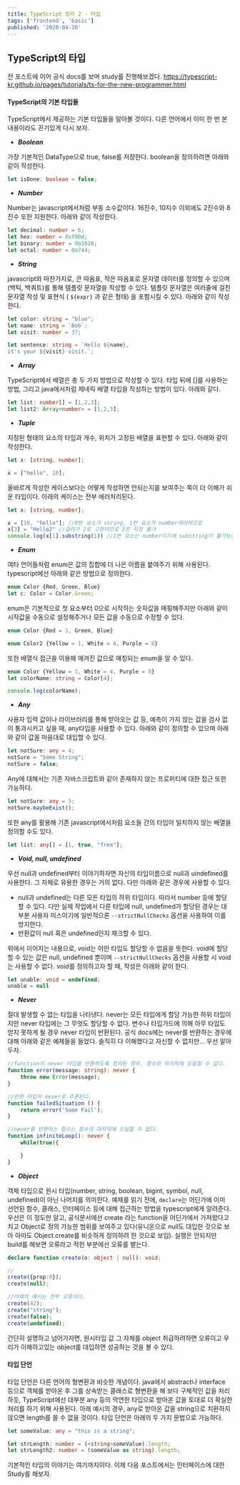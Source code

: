 ```yaml
---
title: TypeScript 정리 2 - 타입
tags: ['frontend', 'basic']
published: '2020-04-20'
---
```

## TypeScript의 타입
전 포스트에 이어 공식 docs를 보며 study를 진행해보겠다.
https://typescript-kr.github.io/pages/tutorials/ts-for-the-new-programmer.html

#### TypeScript의 기본 타입들
TypeScript에서 제공하는 기본 타입들을 알아볼 것이다. 다른 언어에서 이미 한 번 본 내용이라도 끈기있게 다시 보자.

+ ***Boolean***

가장 기본적인 DataType으로 true, false를 저장한다. boolean을 정의하려면 아래와 같이 작성한다.
```typescript
let isDone: boolean = false;
```

+ ***Number***

Number는 javascript에서처럼 부동 소수값이다. 16진수, 10지수 이외에도 2진수와 8진수 또한 지원한다. 아래와 같이 작성한다.
```typescript
let decimal: number = 6;
let hex: number = 0xf00d;
let binary: number = 0b1010;
let octal: number = 0o744;
```

+ ***String***

javascript와 마찬가지로, 큰 따옴표, 작은 따옴표로 문자열 데이터를 정의할 수 있으며 ` `(백틱, 백쿼트)를 통해 템플릿 문자열을 작성할 수 있다. 템플릿 문자열은 여러줄에 걸친 문자열 작성 및 표현식 ( ```${expr}``` 과 같은 형태) 을 포함시킬 수 있다. 아래와 같이 작성한다.
```typescript
let color: string = "blue";
let name: string = `Bob`;
let visit: number = 37;

let sentence: string = `Hello ${name},
it's your ${visit} visit.`;
```

+ ***Array***

TypeScript에서 배열은 총 두 가지 방법으로 작성할 수 있다. 타입 뒤에 []를 사용하는 방법, 그리고 java에서처럼 제네릭 배열 타입을 작성하는 방법이 있다. 아래와 같다.
```typescript
let list: number[] = [1,2,3];
let list2: Array<number> = [1,2,3];
```

+ ***Tuple***

지정된 형태의 요소의 타입과 개수, 위치가 고정된 배열을 표현할 수 있다. 아래와 같이 작성한다.
```typescript
let x: [string, number];

x = ["hello", 10];
```
올바르게 작성한 케이스보다는 어떻게 작성하면 안되는지를 보여주는 쪽이 더 이해가 쉬운 타입이다. 아래의 케이스는 전부 에러처리된다.
```typescript
let x: [string, number];

x = [10, "hello"]; //0번 요소가 string, 1번 요소가 number여야하므로
x[3] = "Hello2" //길이가 2로 고정이므로 3은 지정 불가
console.log(x[1].substring(1)) //1번 요소는 number이기에 substring이 불가능함.
```

+ ***Enum***

여타 언어들처럼 enum은 값의 집합에 더 나은 이름을 붙여주기 위해 사용된다. typescript에선 아래와 같은 방법으로 정의한다.
```typescript
enum Color {Red, Green, Blue}
let c: Color = Color.Green;
```
enum은 기본적으로 첫 요소부터 0으로 시작하는 숫자값을 매핑해주지만 아래와 같이 시작값을 수동으로 설정해주거나 모든 값을 수동으로 수정할 수 있다.
```typescript
enum Color {Red = 1, Green, Blue}

enum Color2 {Yellow = 1, White = 4, Purple = 8}
```
또한 배열식 접근을 이용해 매겨진 값으로 매칭되는 enum을 알 수 있다.
```typescript
enum Color {Yellow = 1, White = 4, Purple = 8}
let colorName: string = Color[4];

console.log(colorName);
```

+ ***Any***

사용자 입력 값이나 라이브러리를 통해 받아오는 값 등, 예측이 가지 않는 값을 검사 없이 통과시키고 싶을 때, any타입을 사용할 수 있다. 아래와 같이 정의할 수 있으며 아래와 같이 값을 마음대로 대입할 수 있다.
```typescript
let notSure: any = 4;
notSure = "Some String";
notSure = false;
```
Any에 대해서는 기존 자바스크립트와 같이 존재하지 않는 프로퍼티에 대한 접근 또한 가능하다.
```typescript
let notSure: any = 5;
notSure.maybeExist();
```
또한 any를 활용해 기존 javascript에서처럼 요소들 간의 타입이 일치하지 않는 배열을 정의할 수도 있다.
```typescript
let list: any[] = [1, true, "free"];
```

+ ***Void, null, undefined***

우선 null과 undefined부터 이야기하자면 자신의 타입이름으로 null과 uindefined를 사용한다. 그 자체로 유용한 경우는 거의 없다. 다만 아래와 같은 경우에 사용할 수 있다.
+ null과 undefined는 다른 모든 타입의 하위 타입이다. 따라서 number 등에 할당할 수 있다. 다만 실제 작업에서 다른 타입에 null, undefined가 할당된 경우는 대부분 사용자 미스이기에 일반적으론 ```--strictNullChecks``` 옵션을 사용하여 이를 방지한다.
+ 반환값이 null 혹은 undefined인지 채크할 수 있다.

위에서 이어지는 내용으로, void는 어떤 타입도 할당할 수 없음을 뜻한다. void에 할당할 수 있는 값은 null, undefined 뿐이며 ```--strictNullChecks``` 옵션을 사용할 시 void는 사용할 수 없다. void를 정의하고자 할 때, 작성은 아래와 같이 한다.
```typescript
let unable: void = undefined;
unable = null
```

+ ***Never***

절대 발생할 수 없는 타입을 나타낸다. never는 모든 타입에게 할당 가능한 하위 타입이지만 never 타입에는 그 무엇도 할당할 수 없다. 변수나 타입가드에 의해 아무 타입도 얻지 못하게 될 경우 never 타입이 반환된다. 공식 docs에는 never를 반환하는 경우에 대해 아래와 같은 예제들을 들었다. 솔직히 다 이해했다고 자신할 수 없지만... 우선 알아두자.
```typescript
//function이 never 타입을 반환하도록 정의된 경우, 함수의 마지막에 도달할 수 없다.
function error(message: string): never {
	throw new Error(message);
}

//반환 타입이 never로 추론된다.
function failedSituation () {
	return error('Some Fail');
}

//never를 반환하는 함수는 함수의 마지막에 도달할 수 없다.
function infiniteLoop(): never {
	while(true){

	}
}
```

+ ***Object***

객체 타입으로 원시 타입(number, string, boolean, bigint, symbol, null, undefined)이 아닌 나머지를 의미한다. 예제를 읽기 전에, ```declare```는 어딘가에 이미 선언된 함수, 클래스, 인터페이스 등에 대해 접근하는 방법을 typescript에게 알려준다. 우선은 이 정도만 알고, 공식문서에선 create 라는 function을 어딘가에서 가져왔다고 치고 Object로 정의 가능한 범위를 보여주고 있다(유니온으로 null도 대입한 것으로 보아 아마도 Object.create를 비슷하게 정의하려 한 것으로 보임). 실행은 안되지만 build를 해보면 오류라고 적힌 부분에선 오류를 뱉는다.
```typescript
declare function create(o: object | null): void;

//
create({prop:0});
create(null);

//아래의 예시는 전부 오류이다.
create(42);
create("string");
create(false);
create(undefined);
```
간단히 설명하고 넘어가자면, 원시타입 값 그 자체를 object 취급하려하면 오류이고 우리가 이해하고있는 object를 대입하면 성공하는 것을 볼 수 있다.

#### 타입 단언
타입 단언은 다른 언어의 형변환과 비슷한 개념이다. java에서 abstract나 interface 등으로 객체를 받아온 후 그를 상속받는 클래스로 형변환을 해 보다 구체적인 값을 처리하듯, TypeScript에선 대부분 any 등의 막연한 타입으로 받아온 값을 토대로 더 확실한 처리를 하기 위해 사용된다. 아래 예시의 경우, any로 받아온 값을 string으로 치환하지 않으면 length를 쓸 수 없을 것이다. 타입 단언은 아래의 두 가지 문법으로 가능하다.
```typescript
let someValue: any = "this is a string";

let strLength: number = (<string>someValue).length;
let strLength2: number = (someValue as string).length;
```

기본적인 타입의 이야기는 여기까지이다. 이제 다음 포스트에서는 인터페이스에 대한 Study를 해보자.
